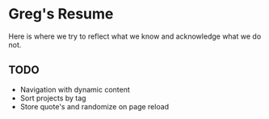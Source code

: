 # Greg's Resume
Here is where we try to reflect what we know and acknowledge what we do not.

## TODO
* Navigation with dynamic content
* Sort projects by tag
* Store quote's and randomize on page reload